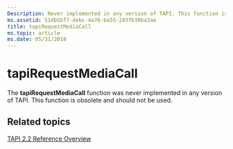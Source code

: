 ```yaml
---
Description: Never implemented in any version of TAPI. This function is obsolete and should not be used.
ms.assetid: 51db5bf7-debc-4a76-ba55-283fb30ba3ae
title: tapiRequestMediaCall
ms.topic: article
ms.date: 05/31/2018
---
```


# tapiRequestMediaCall

The **tapiRequestMediaCall** function was never implemented in any version of TAPI. This function is obsolete and should not be used.

## Related topics

<dl> <dt>

[TAPI 2.2 Reference Overview](tapi-2-2-reference.md)
</dt> </dl>

 

 



